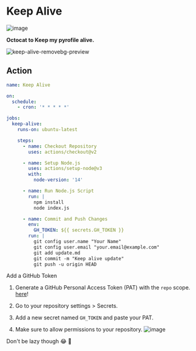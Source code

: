 # Keep Alive 
![image](https://github.com/sudoevans/keep-alive/assets/75899973/1d7a3ace-f3dc-4f6a-a1e9-aedf0dbd56f9)

**Octocat to Keep my pyrofile alive.**

![keep-alive-removebg-preview](https://github.com/sudoevans/keep-alive/assets/75899973/e5fea844-e00b-403d-9bf4-3f8553003599)

## Action 
```yaml
name: Keep Alive

on:
  schedule:
    - cron: '* * * * *'

jobs:
  keep-alive:
    runs-on: ubuntu-latest

    steps:
      - name: Checkout Repository
        uses: actions/checkout@v2

      - name: Setup Node.js
        uses: actions/setup-node@v3
        with:
          node-version: '14'

      - name: Run Node.js Script
        run: |
          npm install
          node index.js

      - name: Commit and Push Changes
        env:
          GH_TOKEN: ${{ secrets.GH_TOKEN }}
        run: |
          git config user.name "Your Name"
          git config user.email "your.email@example.com"
          git add update.md
          git commit -m "Keep alive update"
          git push -u origin HEAD
```


Add a GitHub Token

1. Generate a GitHub Personal Access Token (PAT) with the `repo` scope. [here](https://github.com/settings/tokens)!
2. Go to your repository settings > Secrets.
3. Add a new secret named `GH_TOKEN` and paste your PAT.

4. Make sure to allow permissions to your repository.
![image](https://github.com/sudoevans/keep-alive/assets/75899973/37fdcba1-e08d-49c3-87d6-06b94f88569f)


Don't be lazy though 😂 🚀
